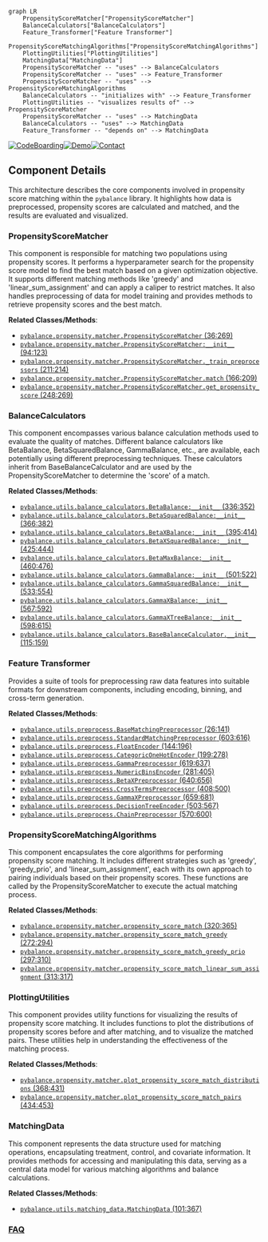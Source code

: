 ```mermaid
graph LR
    PropensityScoreMatcher["PropensityScoreMatcher"]
    BalanceCalculators["BalanceCalculators"]
    Feature_Transformer["Feature Transformer"]
    PropensityScoreMatchingAlgorithms["PropensityScoreMatchingAlgorithms"]
    PlottingUtilities["PlottingUtilities"]
    MatchingData["MatchingData"]
    PropensityScoreMatcher -- "uses" --> BalanceCalculators
    PropensityScoreMatcher -- "uses" --> Feature_Transformer
    PropensityScoreMatcher -- "uses" --> PropensityScoreMatchingAlgorithms
    BalanceCalculators -- "initializes with" --> Feature_Transformer
    PlottingUtilities -- "visualizes results of" --> PropensityScoreMatcher
    PropensityScoreMatcher -- "uses" --> MatchingData
    BalanceCalculators -- "uses" --> MatchingData
    Feature_Transformer -- "depends on" --> MatchingData
```
[![CodeBoarding](https://img.shields.io/badge/Generated%20by-CodeBoarding-9cf?style=flat-square)](https://github.com/CodeBoarding/GeneratedOnBoardings)[![Demo](https://img.shields.io/badge/Try%20our-Demo-blue?style=flat-square)](https://www.codeboarding.org/demo)[![Contact](https://img.shields.io/badge/Contact%20us%20-%20contact@codeboarding.org-lightgrey?style=flat-square)](mailto:contact@codeboarding.org)

## Component Details

This architecture describes the core components involved in propensity score matching within the `pybalance` library. It highlights how data is preprocessed, propensity scores are calculated and matched, and the results are evaluated and visualized.

### PropensityScoreMatcher
This component is responsible for matching two populations using propensity scores. It performs a hyperparameter search for the propensity score model to find the best match based on a given optimization objective. It supports different matching methods like 'greedy' and 'linear_sum_assignment' and can apply a caliper to restrict matches. It also handles preprocessing of data for model training and provides methods to retrieve propensity scores and the best match.


**Related Classes/Methods**:

- <a href="https://github.com/Bayer-Group/pybalance/blob/master/pybalance/propensity/matcher.py#L36-L269" target="_blank" rel="noopener noreferrer">`pybalance.propensity.matcher.PropensityScoreMatcher` (36:269)</a>
- <a href="https://github.com/Bayer-Group/pybalance/blob/master/pybalance/propensity/matcher.py#L94-L123" target="_blank" rel="noopener noreferrer">`pybalance.propensity.matcher.PropensityScoreMatcher:__init__` (94:123)</a>
- <a href="https://github.com/Bayer-Group/pybalance/blob/master/pybalance/propensity/matcher.py#L211-L214" target="_blank" rel="noopener noreferrer">`pybalance.propensity.matcher.PropensityScoreMatcher._train_preprocessors` (211:214)</a>
- <a href="https://github.com/Bayer-Group/pybalance/blob/master/pybalance/propensity/matcher.py#L166-L209" target="_blank" rel="noopener noreferrer">`pybalance.propensity.matcher.PropensityScoreMatcher.match` (166:209)</a>
- <a href="https://github.com/Bayer-Group/pybalance/blob/master/pybalance/propensity/matcher.py#L248-L269" target="_blank" rel="noopener noreferrer">`pybalance.propensity.matcher.PropensityScoreMatcher.get_propensity_score` (248:269)</a>


### BalanceCalculators
This component encompasses various balance calculation methods used to evaluate the quality of matches. Different balance calculators like BetaBalance, BetaSquaredBalance, GammaBalance, etc., are available, each potentially using different preprocessing techniques. These calculators inherit from BaseBalanceCalculator and are used by the PropensityScoreMatcher to determine the 'score' of a match.


**Related Classes/Methods**:

- <a href="https://github.com/Bayer-Group/pybalance/blob/master/pybalance/utils/balance_calculators.py#L336-L352" target="_blank" rel="noopener noreferrer">`pybalance.utils.balance_calculators.BetaBalance:__init__` (336:352)</a>
- <a href="https://github.com/Bayer-Group/pybalance/blob/master/pybalance/utils/balance_calculators.py#L366-L382" target="_blank" rel="noopener noreferrer">`pybalance.utils.balance_calculators.BetaSquaredBalance:__init__` (366:382)</a>
- <a href="https://github.com/Bayer-Group/pybalance/blob/master/pybalance/utils/balance_calculators.py#L395-L414" target="_blank" rel="noopener noreferrer">`pybalance.utils.balance_calculators.BetaXBalance:__init__` (395:414)</a>
- <a href="https://github.com/Bayer-Group/pybalance/blob/master/pybalance/utils/balance_calculators.py#L425-L444" target="_blank" rel="noopener noreferrer">`pybalance.utils.balance_calculators.BetaXSquaredBalance:__init__` (425:444)</a>
- <a href="https://github.com/Bayer-Group/pybalance/blob/master/pybalance/utils/balance_calculators.py#L460-L476" target="_blank" rel="noopener noreferrer">`pybalance.utils.balance_calculators.BetaMaxBalance:__init__` (460:476)</a>
- <a href="https://github.com/Bayer-Group/pybalance/blob/master/pybalance/utils/balance_calculators.py#L501-L522" target="_blank" rel="noopener noreferrer">`pybalance.utils.balance_calculators.GammaBalance:__init__` (501:522)</a>
- <a href="https://github.com/Bayer-Group/pybalance/blob/master/pybalance/utils/balance_calculators.py#L533-L554" target="_blank" rel="noopener noreferrer">`pybalance.utils.balance_calculators.GammaSquaredBalance:__init__` (533:554)</a>
- <a href="https://github.com/Bayer-Group/pybalance/blob/master/pybalance/utils/balance_calculators.py#L567-L592" target="_blank" rel="noopener noreferrer">`pybalance.utils.balance_calculators.GammaXBalance:__init__` (567:592)</a>
- <a href="https://github.com/Bayer-Group/pybalance/blob/master/pybalance/utils/balance_calculators.py#L598-L615" target="_blank" rel="noopener noreferrer">`pybalance.utils.balance_calculators.GammaXTreeBalance:__init__` (598:615)</a>
- <a href="https://github.com/Bayer-Group/pybalance/blob/master/pybalance/utils/balance_calculators.py#L115-L159" target="_blank" rel="noopener noreferrer">`pybalance.utils.balance_calculators.BaseBalanceCalculator.__init__` (115:159)</a>


### Feature Transformer
Provides a suite of tools for preprocessing raw data features into suitable formats for downstream components, including encoding, binning, and cross-term generation.


**Related Classes/Methods**:

- <a href="https://github.com/Bayer-Group/pybalance/blob/master/pybalance/utils/preprocess.py#L26-L141" target="_blank" rel="noopener noreferrer">`pybalance.utils.preprocess.BaseMatchingPreprocessor` (26:141)</a>
- <a href="https://github.com/Bayer-Group/pybalance/blob/master/pybalance/utils/preprocess.py#L603-L616" target="_blank" rel="noopener noreferrer">`pybalance.utils.preprocess.StandardMatchingPreprocessor` (603:616)</a>
- <a href="https://github.com/Bayer-Group/pybalance/blob/master/pybalance/utils/preprocess.py#L144-L196" target="_blank" rel="noopener noreferrer">`pybalance.utils.preprocess.FloatEncoder` (144:196)</a>
- <a href="https://github.com/Bayer-Group/pybalance/blob/master/pybalance/utils/preprocess.py#L199-L278" target="_blank" rel="noopener noreferrer">`pybalance.utils.preprocess.CategoricOneHotEncoder` (199:278)</a>
- <a href="https://github.com/Bayer-Group/pybalance/blob/master/pybalance/utils/preprocess.py#L619-L637" target="_blank" rel="noopener noreferrer">`pybalance.utils.preprocess.GammaPreprocessor` (619:637)</a>
- <a href="https://github.com/Bayer-Group/pybalance/blob/master/pybalance/utils/preprocess.py#L281-L405" target="_blank" rel="noopener noreferrer">`pybalance.utils.preprocess.NumericBinsEncoder` (281:405)</a>
- <a href="https://github.com/Bayer-Group/pybalance/blob/master/pybalance/utils/preprocess.py#L640-L656" target="_blank" rel="noopener noreferrer">`pybalance.utils.preprocess.BetaXPreprocessor` (640:656)</a>
- <a href="https://github.com/Bayer-Group/pybalance/blob/master/pybalance/utils/preprocess.py#L408-L500" target="_blank" rel="noopener noreferrer">`pybalance.utils.preprocess.CrossTermsPreprocessor` (408:500)</a>
- <a href="https://github.com/Bayer-Group/pybalance/blob/master/pybalance/utils/preprocess.py#L659-L681" target="_blank" rel="noopener noreferrer">`pybalance.utils.preprocess.GammaXPreprocessor` (659:681)</a>
- <a href="https://github.com/Bayer-Group/pybalance/blob/master/pybalance/utils/preprocess.py#L503-L567" target="_blank" rel="noopener noreferrer">`pybalance.utils.preprocess.DecisionTreeEncoder` (503:567)</a>
- <a href="https://github.com/Bayer-Group/pybalance/blob/master/pybalance/utils/preprocess.py#L570-L600" target="_blank" rel="noopener noreferrer">`pybalance.utils.preprocess.ChainPreprocessor` (570:600)</a>


### PropensityScoreMatchingAlgorithms
This component encapsulates the core algorithms for performing propensity score matching. It includes different strategies such as 'greedy', 'greedy_prio', and 'linear_sum_assignment', each with its own approach to pairing individuals based on their propensity scores. These functions are called by the PropensityScoreMatcher to execute the actual matching process.


**Related Classes/Methods**:

- <a href="https://github.com/Bayer-Group/pybalance/blob/master/pybalance/propensity/matcher.py#L320-L365" target="_blank" rel="noopener noreferrer">`pybalance.propensity.matcher.propensity_score_match` (320:365)</a>
- <a href="https://github.com/Bayer-Group/pybalance/blob/master/pybalance/propensity/matcher.py#L272-L294" target="_blank" rel="noopener noreferrer">`pybalance.propensity.matcher.propensity_score_match_greedy` (272:294)</a>
- <a href="https://github.com/Bayer-Group/pybalance/blob/master/pybalance/propensity/matcher.py#L297-L310" target="_blank" rel="noopener noreferrer">`pybalance.propensity.matcher.propensity_score_match_greedy_prio` (297:310)</a>
- <a href="https://github.com/Bayer-Group/pybalance/blob/master/pybalance/propensity/matcher.py#L313-L317" target="_blank" rel="noopener noreferrer">`pybalance.propensity.matcher.propensity_score_match_linear_sum_assignment` (313:317)</a>


### PlottingUtilities
This component provides utility functions for visualizing the results of propensity score matching. It includes functions to plot the distributions of propensity scores before and after matching, and to visualize the matched pairs. These utilities help in understanding the effectiveness of the matching process.


**Related Classes/Methods**:

- <a href="https://github.com/Bayer-Group/pybalance/blob/master/pybalance/propensity/matcher.py#L368-L431" target="_blank" rel="noopener noreferrer">`pybalance.propensity.matcher.plot_propensity_score_match_distributions` (368:431)</a>
- <a href="https://github.com/Bayer-Group/pybalance/blob/master/pybalance/propensity/matcher.py#L434-L453" target="_blank" rel="noopener noreferrer">`pybalance.propensity.matcher.plot_propensity_score_match_pairs` (434:453)</a>


### MatchingData
This component represents the data structure used for matching operations, encapsulating treatment, control, and covariate information. It provides methods for accessing and manipulating this data, serving as a central data model for various matching algorithms and balance calculations.


**Related Classes/Methods**:

- <a href="https://github.com/Bayer-Group/pybalance/blob/master/pybalance/utils/matching_data.py#L101-L367" target="_blank" rel="noopener noreferrer">`pybalance.utils.matching_data.MatchingData` (101:367)</a>




### [FAQ](https://github.com/CodeBoarding/GeneratedOnBoardings/tree/main?tab=readme-ov-file#faq)